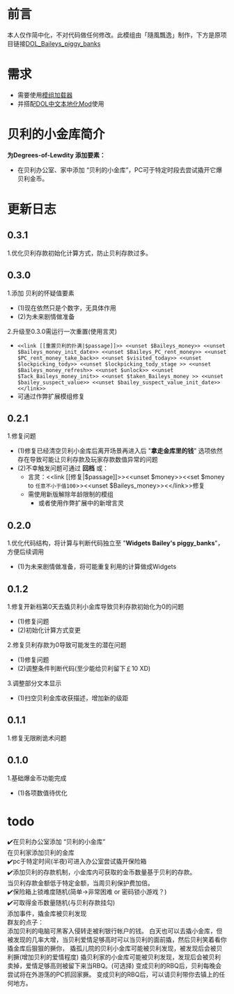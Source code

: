 # 前言
本人仅作简中化，不对代码做任何修改。此模组由「隨風飄逸」制作，下方是原项目链接[DOL_Baileys_piggy_banks](https://github.com/chris81605/Degrees-of-Lewdity_Baileys_piggy_banks)

# 需求  
- 需要使用[模组加载器](https://github.com/Lyoko-Jeremie/DoLModLoaderBuild/releases)
- 并搭配[DOL中文本地化Mod](https://github.com/NumberSir/DoL-I18n-Build/releases)使用

# 贝利的小金库简介  
**为Degrees-of-Lewdity 添加要素：**  
* 在贝利办公室、家中添加 “贝利的小金库”，PC可于特定时段去尝试撬开它爆贝利金币。

# 更新日志  
## 0.3.1
1.优化贝利存款初始化计算方式，防止贝利存款过多。

## 0.3.0  
1.添加 贝利的怀疑值要素
* (1)现在依然只是个数字，无具体作用  
* (2)为未来剧情做准备  

2.升级至0.3.0需运行一次重置(使用言灵)  
* `<<link [[重置贝利的扑满|$passage]]>>
<<unset $Baileys_money>>
<<unset $Baileys_money_init_date>>
<<unset $Baileys_PC_rent_money>>
<<unset $PC_rent_money_take_back>>
<<unset $visited_today>>
<<unset $lockpicking_tody>>
<<unset $lockpicking_tody_stage >>
<<unset $Baileys_money_refresh>>
<<unset $unlock>>
<<unset $Tack_Baileys_money_init>>
<<unset $taken_Baileys_money >>
<<unset $bailey_suspect_value>>
<<unset $bailey_suspect_value_init_date>>
<</link>>`  
* 可通过作弊扩展模组修复

## 0.2.1  
1.修复问题  
* (1)修复已经清空贝利小金库后离开场景再进入后 
"**拿走金库里的钱**" 选项依然存在导致可能让贝利存款及玩家存款数值异常的问题  
* (2)不幸触发问题可通过 **回档** 或：  
	* 言灵：<<link [[修复|$passage]]>><<unset $money>><<set $money to `任意不小于值100`>><<unset $Baileys_money>><<\/link>>修复  
	* 需使用新版解除年龄限制的模组
        * 或者使用作弊扩展中的新增言灵

## 0.2.0  
1.优化代码结构，将计算与判断代码独立至
"**Widgets Bailey's piggy_banks**"，方便后续调用  
* (1)为未来剧情做准备，将可能重复利用的计算做成Widgets  

## 0.1.2  
1.修复开新档第0天去撬贝利小金库导致贝利存款初始化为0的问题  
* (1)修复问题
* (2)初始化计算方式变更  

2.修复贝利存款为0导致可能发生的潜在问题  
* (1)修复问题  
* (2)调整条件判断代码(至少能给贝利留下￡10 XD)  

3.调整部分文本显示  
* (1)扫空贝利金库收获描述，增加新的级距  

## 0.1.1  
1.修复无限刷诡术问题  

## 0.1.0
1.基础爆金币功能完成  
* (1)各项数值待优化  

# todo  
✔️在贝利办公室添加 “贝利的小金库”  
  在贝利家添加贝利的金库  
✔️pc于特定时间(半夜)可进入办公室尝试撬开保险箱  
✔️添加贝利的存款机制，小金库内可获取的金币数量基于贝利的存款。  
  当贝利存款金额低于特定金额，当周贝利保护费加倍。  
✔️保险箱上锁难度随机(简单->非常困难 or 密码锁小游戏？)  
✔️可取得金币数量随机(与贝利存款挂勾)  
  添加事件，撬金库被贝利发现  
  群友的点子：   
	添加贝利的电脑可黑客入侵转走被利银行帐户的钱。
    白天也可以去撬小金库，但被发现的几率大增，当贝利爱情足够高时可以当贝利的面前撬，然后贝利笑着看你撬金库后狠狠的撅你，
    撬孤儿院的贝利小金库可能被贝利发现，被发现后会被贝利撅(增加贝利的爱情程度) 
    撬贝利家的小金库可能被贝利发现，发现后会被贝利卖掉，爱情足够高则被留下来当RBQ。(可选择) 
    变成贝利的RBQ后，贝利每晚会尝试将在外游荡的PC抓回家撅。 
    变成贝利的RBQ后，可以请贝利带你去镇上的任何地方。
